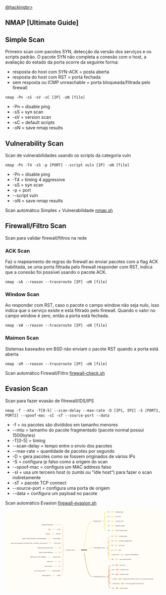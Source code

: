 <p align="left">
    <a href="https://github.com/carineconstantino/hackingbr">@hackingbr></a>
</p>

## NMAP [Ultimate Guide]

## Simple Scan
<p> Primeiro scan com pacotes SYN, detecção da versão dos serviços e os scripts padrão.
O pacote SYN não completa a conexão com o host, a avaliação do estado da porta ocorre da seguinte forma:</p>

* resposta do host com SYN-ACK = posta aberta
* resposta do host com RST = porta fechada
* sem resposta ou ICMP unreachable = porta bloqueada/filtrada pelo firewall

```
nmap -Pn -sS -sV -sC [IP] -oN [file]
```
* -Pn = disable ping
* -sS = syn scan
* -sV = version scan
* -sC = default scripts
* -oN = save nmap results

## Vulnerability Scan
<p>Scan de vulnerabilidades usando os scripts da categoria vuln</p>

```
nmap -Pn -T4 -sS -p [PORT] --script vuln [IP] -oN [file]
```

* -Pn = disable ping
* -T4 = timing 4 aggressive
* -sS = syn scan
* -p = port
* --script vuln
* -oN = save nmap results

Scan automático Simples + Vulnerabilidade [nmap.sh](https://github.com/carineconstantino/hacking_br/blob/main/NMAP-Ultimate-Guide/nmap.sh)

## Firewall/Filtro Scan
<p>Scan para validar firewall/filtros na rede</p>

### ACK Scan 
<p>Faz o mapeamento de regras do firewall ao enviar pacotes com a flag ACK habilitada, se uma porta filtrada pelo firewall responder com RST, indica que a conexão foi possível usando o pacote ACK.</p> 

```
nmap -sA --reason --traceroute [IP] -oN [file]
```

### Window Scan
<p>Ao responder com RST, caso o pacote o campo window não seja nulo, isso indica que o serviço existe e está filtrado pelo firewall. Quando o valor no campo window é zero, então a porta está fechada.</p> 

```
nmap -sW --reason --traceroute [IP] -oN [file]
```

### Maimon Scan
<p>Sistemas baseados em BSD não enviam o pacote RST quando a porta está aberta</p>

```
nmap -sM --reason --traceroute [IP] -oN [file]
```

Scan automático Firewall/Filtro [firewall-check.sh](https://github.com/carineconstantino/hacking_br/blob/main/NMAP-Ultimate-Guide/firewall-check.sh)

## Evasion Scan
<p>Scan para fazer evasão de filrewall/IDS/IPS</p>

```
nmap -f --mtu -T[0-5] --scan-delay --max-rate -D [IP1, IP2] -S [PORT1, PORT2] --spoof-mac -sI -sT --source-port --data
```

* -f = os pacotes são divididos em tamanho menores
* --mtu = tamanho do pacote fragmentado (pacote normal possui 1500bytes)
* -T[0-5] = timing
* --scan-delay = tempo entre o envio dos pacotes
* --max-rate = quantidade de pacotes por segundo
* -D = gera pacotes como se fossem originados de vários IPs
* -S = configura ip falso como a origem do scan
* --spoof-mac = configura um MAC address falso
* -sI =  usa um terceiro host (o zumbi ou "idle host") para fazer o scan indiretamente
* -sT = pacote TCP connect
* --source-port = configura uma porta de origem 
* --data = configura um payload no pacote

Scan automático Evasion [firewall-evasion.sh](https://github.com/carineconstantino/hacking_br/blob/main/NMAP-Ultimate-Guide/firewall-evasion.sh)

<p align="left">
    <img src="nmap-mind-map.png"><p></p>
</p>

#
